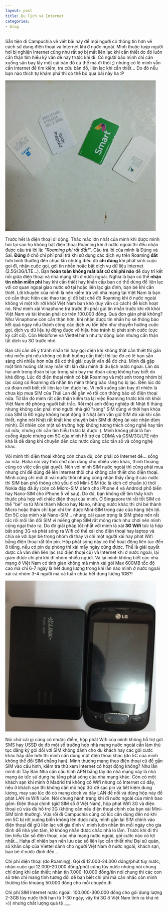 ```yaml
---
layout: post
title: Du lịch và Internet
categories:
- blog
---
```


Sẵn tiện đi Campuchia về viết bài này để mọi người có thông tin hơn về cách sử dụng điện thoại và Internet khi ở nước ngoài. Mình thuộc tuýp người hơi bị nghiện Internet cũng như rất sợ bị mất liên lạc khi cần thiết do đó luôn cẩn thận tìm hiểu kỹ vấn đề này trước khi đi. Có người bảo mình chỉ cần xuống sân bay lấy một cái bản đồ cứ thế mà đi thôi ;) nhưng có lẽ mình vẫn cần Internet để tìm kiếm, tra cứu bản đồ, liên lạc khi cần thiết... Do đó nếu bạn nào thích tự khám phá thì có thể bỏ qua bài này ha :P

![SIM điện thoại các nước mình đã đi](/assets/img/SIM.jpg)

Trước hết là điện thoại di dộng: Thắc mắc lớn nhất của mình khi được mình hỏi tại sao họ không bật điện thoại Roaming khi ở nước ngoài thì đều nhận được câu trả lời là: *"Roaming phí rất đắt!"*. Câu trả lời của mình là Đúng và Sai. **Đúng** ở chỗ chi phí phải trả khi sử dụng các dịch vụ trên Roaming **đắt** hơn bình thường đến chục lần nhưng điều đó **chỉ đúng** khi phát sinh cuộc gọi đi, nhận cuộc gọi, gởi tin nhắn hoặc bật dịch vụ dữ liệu Internet (2.5G/3G/LTE...). Bạn **hoàn toàn không mất bất cứ chi phí nào** để duy trì kết nối giữa điện thoại và nhà mạng khi ở nước ngoài. Nghĩa là bạn có thể **nhận tin nhắn miễn phí** hay khi cần thiết hay khẩn cấp bạn có thể dùng để liên lạc với cơ quan ngoại giao nước sở tại hoặc liên lạc gia đình, bạn bè khi cần thiết. Lời khuyên của mình là nên kiểm tra với nhà mạng tại Việt Nam là bạn có cần thực hiện các thao tác gì để bật chế độ Roaming khi ở nước ngoài không vì một khi rời khỏi Việt Nam bạn khó (tuy vẫn có cách) để kích hoạt nó. Như mình xài Vinaphone trả trước thì phải gửi tin nhắn trước khi rời khỏi Việt Nam và tài khoản phải có trên 100.000 đồng. Quá đơn giản phải không? Như Vinaphone còn cẩn thận hơn, khi nhận được tin nhắn họ sẽ thông báo kết quả ngay nếu thành công các dịch vụ tốn tiền như chuyển hướng cuộc gọi, dịch vụ dữ liệu tự động được vô hiệu hóa tránh bị phát sinh cước (cực kỳ cắt cổ). Còn Mobifone và Viettel hình như tự động luôn nhưng cẩn thận tắt dịch vụ 3G trước nhé. 

Bạn chỉ cần để ý tránh nhắn tin hay gọi điện khi không thật cần thiết thì gần như miễn phí nếu không có tình huống cần thiết thì lúc đó có lẽ bạn sẵn sàng chi nhiều hơn nữa để có thể giải quyết vấn đề đó chứ. Mình đã gặp một tình huống rất may mắn khi lần đầu mình đi du lịch nước ngoài. Lần đó hai anh trong đoàn bị lạc trong sân bay mà đoàn cũng không hay biết do khá đông. Lúc đó điện thoại mình có bật Roaming và một anh trong nhóm bị lạc cũng có Roaming đã nhắn tin mình thông báo rằng họ bị lạc. Đến lúc đó cả đoàn mới biết rồi liên lạc tìm được họ. Vì mới xuống sân bay dĩ nhiên là chưa kịp mua SIM của Thái Lan để gắn vô rồi còn thông báo số điện thoại nữa. Từ lần đó mình rất cẩn thận kiểm tra lại việc Roaming trước khi rời khỏi Việt Nam để phòng người bất trắc. Rồi một anh đồng nghiệp đi Nhật 6 tháng nhưng không cần phải nhờ người nhà giữ "sóng" SIM dùng vì thời hạn khóa của SIM là 60 ngày không hoạt động ở Nhật ảnh vẫn giữ SIM đó xài khi cần thiết, nghe nói Nhật rất khắt khe chuyện bán SIM di động (ai xác nhận dùm mình). Dĩ nhiên còn một số trường hợp không tương thích công nghệ hay tần số nữa, nhưng chỉ cần tìm hiểu trước là được :). Mình không phải là fan cuồng Apple nhưng em 5C của mình hỗ trợ cả CDMA và GSM/3G/LTE nên khá là dễ dàng khi chuyển đến các nước dùng các tần số và công nghệ khác.

Vói mình thì điện thoại không còn chưa đủ, còn phải có Internet để... sống ảo nữa. Haha nói vậy thôi chứ còn dùng cho nhiều việc khác, thỉnh thoảng cũng có việc cần giải quyết. Nên với mình SIM nước ngoài thì cũng phải mua nhưng chỉ để dùng để lên Internet thôi chứ không cần thiết cho điện thoại. Mình cũng chỉ mới đi vài nước thôi nhưng cũng nhận thấy rằng ở các nước thì SIM bán phổ thông chủ yếu ở cỡ Mini-SIM tức là kích cỡ chuẩn từ thời Nokia đập đá ấy (còn có Micro-SIM dành cho iPhone 4 và Android phổ biến hay Nano-SIM cho iPhone 5 về sau). Do đó, bạn không dễ tìm thấy kích thước phù hợp với chiếc điện thoại của mình. Ở Singapore thì rất tốt SIM có thể "bẻ" ra từ Mini thành Micro hay Nano, những nước khác thì chỉ bẻ thành Micro hoặc thậm chí bạn chỉ tìm được Mini-SIM trong các cửa hàng tiện lợi. Em 5C của mình xài Nano-SIM... nhưng cái quan trọng là SIM ghép nên rất rắc rối mối lần đổi SIM vì miếng ghép SIM rất mỏng rách như chơi nên mình cũng ngại tháo ra. Do đó giải pháp tốt nhất với mình là xài **3G Wifi** tức là hộp bắt sóng 3G và phát sóng ra Wifi có thể xài cho điện thoại hay laptop và chia sẻ với bạn bè trong nhóm đi thay vì chỉ một người xài hay phát Wifi bằng điện thoại rất tốn pin. Hộp phát sóng này có thể hoạt động liên tục đến 8 tiếng, nếu có pin dự phòng thì xài mấy ngày cũng được. Thế là giải quyết được cả vấn đền liên lạc (số điện thoại cũ) và Internet khi ở nước ngoài, lại giảm được chi phí khi đi nhóm nhiều người. Vả lại mình không biết các nhà mạng ở Việt Nam có tính gian không mà mình xài gói Max 600MB tốc độ cao mà chỉ 6-7 ngày là hết dung lượng trong khi lần nào mình ở nước ngoài xài cả nhóm 3-4 người mà cả tuần chưa hết dung lượng 1GB?! 

![Hộp phát 3G và điện thoại cũ](/assets/img/3GBOX.jpg)

Nói chứ cái gì cũng có nhược điểm, hộp phát Wifi của mình không hỗ trợ gửi SMS hay USSD do đó một số trường hợp nhà mạng nước ngoài cần làm thủ tục đăng ký gói đối với SIM không dành cho du khách hay các gói cước khác hấp dẫn hơn thì mình cần dùng một điện thoại khác (do 5C của mình không thể đổi SIM chẳng hạn). Mình thường mang theo điện thoại cũ để gắn SIM vào cấu hình, kiểm tra thử xem Internet có hoạt động không? Như lần mình đi Tây Ban Nha cần cấu hình APN bằng tay do nhà mạng này là nhà mạng ảo tức sử dụng hạ tầng phát sóng của nhà mạng khác. Còn có một khách sạn khi mình ở Madrid thì không có Wifi nhưng có Internet có dây, nếu ở khách sạn thì không cần mở hộp 3G để sạc pin và tiết kiệm dung lượng, may sao lúc đó có mang dock và dây LAN để nối và dùng hộp này để phát LAN ra Wifi luôn. Nói chung hành trang khi đi nước ngoài của mình bao gồm: Điện thoại chính (giữ SIM số ở Việt Nam), hộp phát Wifi 3G và điện thoại cũ vừa đủ hỗ trợ 3G (không cần nếu điện thoại chính của bạn xài Mini-SIM bình thường). Vừa rồi đi Campuchia cũng có lúc cần dùng đến nó khi em 5C bị rớt xuống biển không lên được nữa, mình gắn lại SIM chính vào điện thoại để giữ liên lạc với gia đình vì mình luôn nhắn tin mỗi ngày cho gia đình để nhà yên tâm, lỡ không nhắn được chắc nhà lo lắm. Trước khi đi thì tìm hiểu tần số điện thoại, các nhà mạng nước ngoài, gói cước nào có lợi nhất... Haha dĩ nhiên bạn nên lưu các số liên lạc cần thiết như Đại sứ quán, số khẩn cấp của Viettel dành cho người Việt Nam ở nước ngoài, khách sạn, bạn bè ở nước định đến...

Chi phí điện thoại (do Roaming): Gọi đi 12.000-24.000 đồng/phút tùy nước; nhận cuộc gọi 12.000-20.000 đồng/phút cũng tùy nước nhưng nói chung chỉ dùng khi cần thiết; nhắn tin 7.000-10.000 đồng/tin nói chung thì các con số trên chỉ mang tính tương đối để bạn biết chi phí mà cân nhắc còn mình thường tốn khoảng 50.000 đồng cho mỗi chuyến đi.

Chi phí SIM Internet nước ngoài: 100.000-300.000 đồng cho gói dung lượng 2-3GB tùy nước thời hạn từ 1-30 ngày, vậy thì 3G ở Việt Nam tính ra khá rẻ =)) nhưng chất lượng quá tệ .__.
